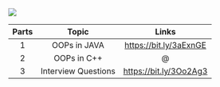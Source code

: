 <img src="https://github.com/bhavesh1129/All-In-One-Interview-Preparation/blob/main/Core%20Subjects/OOPS/OOPs%20Banner.gif">

| Parts | Topic | Links |
| :---: | :---: | :-: |
| 1 | OOPs in JAVA | https://bit.ly/3aExnGE |
| 2 | OOPs in C++ | @ |
| 3 | Interview Questions | https://bit.ly/3Oo2Ag3 |
